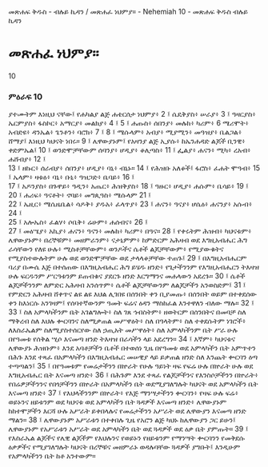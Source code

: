 ﻿
መጽሐፍ ቅዱስ - ብሉይ ኪዳን / መጽሐፈ ነህምያ። - Nehemiah 10 - መጽሐፍ ቅዱስ ብሉይ ኪዳን
# መጽሐፈ ነህምያ።
10
### ምዕራፍ 10
ያተሙትም እነዚህ ናቸው፤ የሐካልያ ልጅ ሐቴርሰታ ነህምያ፥
2 ፤ ሴዴቅያስ፥ ሠራያ፥
3 ፤ ዓዛርያስ፥ ኤርምያስ፥ ፋስኮር፥ አማርያ፥ መልክያ፥
4 ፤
5 ፤ ሐጡስ፥ ሰበንያ፥ መሉክ፥ ካሪም፥
6  ሜሪሞት፥ አብድዩ፥ ዳንኤል፥ ጌንቶን፥ ባሮክ፥
7 ፤
8 ፤ ሜሱላም፥ አብያ፥ ሚያሚን፥ መዓዝያ፥ ቤልጋል፥ ሸማያ፤ እነዚህ ካህናት ነበሩ።
9 ፤ ሌዋውያኑም፤ የአዛንያ ልጅ ኢያሱ፥ ከኤንሐዳድ ልጆች ቢንዊ፥ ቀድምኤል፤
10 ፤ ወንድሞቻቸውም ሰባንያ፥ ሆዲያ፥ ቆሊጣስ፥
11 ፤ ፌልያ፥ ሐናን፥ ሚካ፥ ረአብ፥ ሐሸብያ፥
12 ፤  
13 ፤ ዘኩር፥ ሰራብያ፥ ሰበንያ፥ ሆዲያ፥ ባኒ፥ ብኒኑ።
14 ፤ የሕዝቡ አለቆች፤ ፋሮስ፥ ፈሐት ሞዓብ፥
15 ፤ ኤላም፥ ዛቱዕ፥ ባኒ፥ ቡኒ፥ ዓዝጋድ፥ ቤባይ፥
16 ፤  
17 ፤ አዶንያስ፥ በጉዋይ፥ ዓዲን፥ አጤር፥ ሕዝቅያስ፥
18 ፤ ዓዙር፥ ሆዲያ፥ ሐሱም፥ ቤሳይ፥
19 ፤  
20 ፤ ሐሪፍ፥ ዓናቶት፥ ኖባይ፥ መግጲዓስ፥ ሜሱላም
21 ፤  
22 ፤ ኤዚር፥ ሜሴዜቤል፥ ሳዶቅ፥ ያዱአ፥ ፈላጥያ፥
23 ፤ ሐናን፥ ዓናያ፥ ሆሴዕ፥ ሐናንያ፥ አሱብ፥
24 ፤  
25 ፤ አሎኤስ፥ ፈልሃ፥ ሶቤቅ፥ ሬሁም፥ ሐሰብና፥
26 ፤  
27 ፤ መዕሤያ፥ አኪያ፥ ሐናን፥ ዓናን፥ መሉክ፥ ካሪም፥ በዓና።
28 ፤ የቀሩትም ሕዝብ፥ ካህናቱም፥ ሌዋውያኑም፥ በረኞቹም፥ መዘምራንም፥ ናታኒምም፥ ከምድርም አሕዛብ ወደ እግዚአብሔር ሕግ ራሳቸውን የለዩ ሁሉ፥ ሚስቶቻቸውም፥ ወንዶችና ሴቶች ልጆቻቸውም፥ የሚያውቁትና የሚያስተውሉትም ሁሉ ወደ ወንድሞቻቸው ወደ ታላላቆቻቸው ተጠጉ፤
29 ፤ በእግዚአብሔርም ባሪያ በሙሴ እጅ በተሰጠው በእግዚአብሔር ሕግ ይሄዱ ዘንድ፥ የጌታችንንም የእግዚአብሔርን ትእዛዝ ሁሉ ፍርዱንም ሥርዓቱንም ይጠብቁና ያደርጉ ዘንድ እርግማንና መሐላውን አደረጉ።
30 ፤ ሴቶች ልጆቻችንንም ለምድር አሕዛብ አንሰጥም፥ ሴቶች ልጆቻቸውንም ለልጆቻችን አንወስድም፤
31 ፤ የምድርን አሕዛብ ሸቀጥና ልዩ ልዩ እህል ሊገበዩ በሰንበት ቀን ቢያመጡ፥ በሰንበት ወይም በተቀደሰው ቀን ከእነርሱ አንገዛም፤ የሰባተኛውንም ዓመት ፍሬና ዕዳን ማስከፈል እንተዋለን ብለው ማሉ።
32 ፤  
33 ፤ ስለ አምላካችንም ቤት አገልግሎት፥ ስለ ገጸ ኅብስትም፥ ዘወትርም በሰንበትና በመባቻ ስለ ማቅረብ ስለ እህሉ ቍርባንና ስለሚቃጠል መሥዋዕት፥ ስለ በዓላትም፥ ስለ ተቀደሱትም ነገሮች፥ ለእስራኤልም ስለሚያስተሰርየው ስለ ኃጢአት መሥዋዕት፥ ስለ አምላካችንም ቤት ሥራ ሁሉ በየዓመቱ የሰቅል ሢሶ እናመጣ ዘንድ ትእዛዝ በራሳችን ላይ አደረግን።
34 ፤ እኛም፥ ካህናቱና ሌዋውያኑ ሕዝቡም፥ እንደ አባቶቻችን ቤቶች በተወሰነ ጊዜ በየዓመቱ ወደ አምላካችን ቤት አምጥተን በሕጉ እንደ ተጻፈ በአምላካችን በእግዚአብሔር መሠዊያ ላይ ይቃጠል ዘንድ ስለ እንጨት ቍርባን ዕጣ ተጣጣልን፤
35 ፤ በየዓመቱም የመሬታችንን በኵራት የሁሉ ዓይነት ዛፍ የፍሬ ሁሉ በኵራት ሁሉ ወደ እግዚአብሔር ቤት እናመጣ ዘንድ፥
36 ፤ በሕጉም እንደ ተጻፈ የልጆቻችንና የእንስሶቻችንን በኵራት፥ የበሬዎቻችንንና የበጎቻችንን በኵራት በአምላካችን ቤት ወደሚያገለግሉት ካህናት ወደ አምላካችን ቤት እናመጣ ዘንድ፥
37 ፤ የእህላችንንም በኵራት፥ የእጅ ማንሣታችንን ቍርባን፥ የዛፍ ሁሉ ፍሬ፥ ወይኑንና ዘይቱንም ወደ ካህናቱ ወደ አምላካችን ቤት ጓዳዎች እናመጣ ዘንድ፥ ሌዋውያኑም ከከተሞቻችን እርሻ ሁሉ አሥራት ይቀበላሉና የመሬታችንን አሥራት ወደ ሌዋውያን እናመጣ ዘንድ ማልን።
38 ፤ ሌዋውያኑም አሥራቱን በተቀበሉ ጊዜ የአሮን ልጅ ካህኑ ከሌዋውያን ጋር ይሁን፤ ሌዋውያኑም የአሥራቱን አሥራት ወደ አምላካችን ቤት ወደ ጓዳዎች ወደ ዕቃ ቤት ያምጡት።
39 ፤ የእስራኤል ልጆችና የሌዊ ልጆችም የእህሉንና የወይኑን የዘይቱንም የማንሣት ቍርባንን የመቅደሱ ዕቃዎችና የሚያገለግሉት ካህናት በረኞቹና መዘምራኑ ወዳሉባቸው ጓዳዎች ያግቡት፤ እንዲሁም የአምላካችንን ቤት ከቶ አንተውም። 
